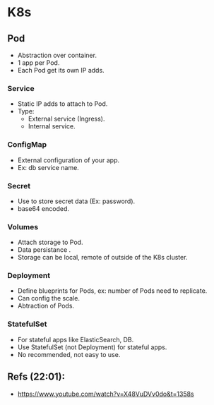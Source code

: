 # K8s

## Pod

- Abstraction over container.
- 1 app per Pod.
- Each Pod get its own IP adds.

### Service

- Static IP adds to attach to Pod.
- Type:
    - External service (Ingress).
    - Internal service.

### ConfigMap

- External configuration of your app.
- Ex: db service name.

### Secret

- Use to store secret data (Ex: password).
- base64 encoded.

### Volumes

- Attach storage to Pod.
- Data persistance . 
- Storage can be local, remote of outside of the K8s cluster.

### Deployment
- Define blueprints for Pods, ex: number of Pods need to replicate.
- Can config the scale.
- Abtraction of Pods.

### StatefulSet
- For stateful apps like ElasticSearch, DB.
- Use StatefulSet (not Deployment) for stateful apps.
- No recommended, not easy to use.


## Refs (22:01):
- https://www.youtube.com/watch?v=X48VuDVv0do&t=1358s